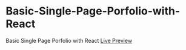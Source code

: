 # Basic-Single-Page-Porfolio-with-React
Basic Single Page Porfolio with React
[Live Preview](https://oguzhnkrdg-react-app.netlify.app/)
